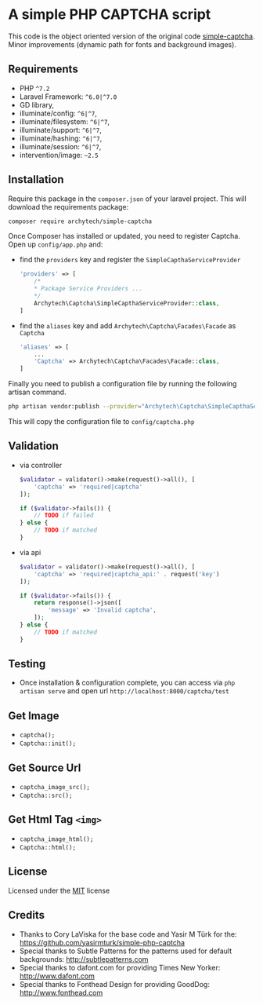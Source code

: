# A simple PHP CAPTCHA script

This code is the object oriented version of the original code [simple-captcha](https://github.com/yasirmturk/simple-php-captcha/). Minor improvements (dynamic path for fonts and background images).

## Requirements

- PHP `^7.2`
- Laravel Framework: `^6.0|^7.0`
- GD library,
- illuminate/config: `^6|^7`,
- illuminate/filesystem: `^6|^7`,
- illuminate/support: `^6|^7`,
- illuminate/hashing: `^6|^7`,
- illuminate/session: `^6|^7`,
- intervention/image: `~2.5`

## Installation

Require this package in the `composer.json` of your laravel project. This will download the requirements package:

```bash
composer require archytech/simple-captcha
```

Once Composer has installed or updated, you need to register Captcha. Open up `config/app.php` and:

- find the `providers` key and register the `SimpleCapthaServiceProvider`

    ```php
    'providers' => [
        /*
        * Package Service Providers ...
        */
        Archytech\Captcha\SimpleCapthaServiceProvider::class,
    ]
    ```

- find the `aliases` key and add `Archytech\Captcha\Facades\Facade` as `Captcha`

    ```php
    'aliases' => [
        ...
        'Captcha' => Archytech\Captcha\Facades\Facade::class,
    ]
    ```

Finally you need to publish a configuration file by running the following artisan command.

```bash
php artisan vendor:publish --provider="Archytech\Captcha\SimpleCapthaServiceProvider"
```

This will copy the configuration file to `config/captcha.php`

## Validation

- via controller

    ```php
    $validator = validator()->make(request()->all(), [
        'captcha' => 'required|captcha'
    ]);

    if ($validator->fails()) {
        // TODO if failed
    } else {
        // TODO if matched
    }
    ```

- via api

    ```php
    $validator = validator()->make(request()->all(), [
        'captcha' => 'required|captcha_api:' . request('key')
    ]);

    if ($validator->fails()) {
        return response()->json([
            'message' => 'Invalid captcha',
        ]);
    } else {
        // TODO if matched
    }
    ```

## Testing

- Once installation & configuration complete, you can access via `php artisan serve` and open url `http://localhost:8000/captcha/test`

## Get Image

- `captcha();`
- `Captcha::init();`

## Get Source Url

- `captcha_image_src();`
- `Captcha::src();`

## Get Html Tag `<img>`

- `captcha_image_html();`
- `Captcha::html();`

## License

Licensed under the [MIT](LICENSE.md) license

## Credits

- Thanks to Cory LaViska for the base code and Yasir M Türk for the: <https://github.com/yasirmturk/simple-php-captcha>
- Special thanks to Subtle Patterns for the patterns used for default backgrounds: <http://subtlepatterns.com>
- Special thanks to dafont.com for providing Times New Yorker: <http://www.dafont.com>
- Special thanks to Fonthead Design for providing GoodDog: <http://www.fonthead.com>
